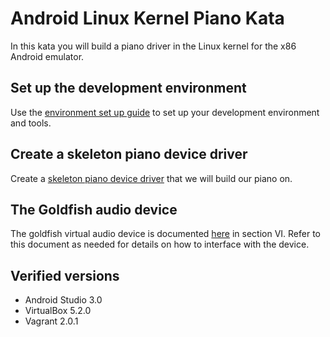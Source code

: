 # Android Linux Kernel Piano Kata

In this kata you will build a piano driver in the Linux kernel for the x86 Android emulator.

## Set up the development environment

Use the [environment set up guide](Environment.md) to set up your development environment and tools.

## Create a skeleton piano device driver

Create a [skeleton piano device driver](Skeleton.md) that we will build our piano on.

## The Goldfish audio device

The goldfish virtual audio device is documented [here](https://android.googlesource.com/platform/external/qemu/+/master/docs/GOLDFISH-VIRTUAL-HARDWARE.TXT) in section VI. Refer to this document as needed for details on how to interface with the device.

## Verified versions

- Android Studio 3.0
- VirtualBox 5.2.0
- Vagrant 2.0.1

